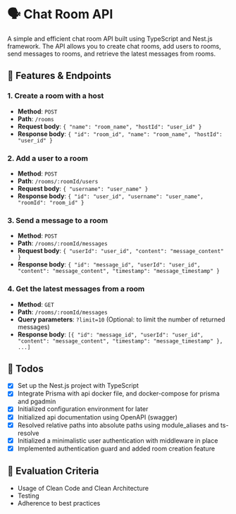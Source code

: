 # 🗣️ Chat Room API

A simple and efficient chat room API built using TypeScript and Nest.js framework. The API allows you to create chat rooms, add users to rooms, send messages to rooms, and retrieve the latest messages from rooms.

## 🚀 Features & Endpoints

### 1. Create a room with a host

- **Method**: `POST`
- **Path**: `/rooms`
- **Request body**: `{ "name": "room_name", "hostId": "user_id" }`
- **Response body**: `{ "id": "room_id", "name": "room_name", "hostId": "user_id" }`

### 2. Add a user to a room

- **Method**: `POST`
- **Path**: `/rooms/:roomId/users`
- **Request body**: `{ "username": "user_name" }`
- **Response body**: `{ "id": "user_id", "username": "user_name", "roomId": "room_id" }`

### 3. Send a message to a room

- **Method**: `POST`
- **Path**: `/rooms/:roomId/messages`
- **Request body**: `{ "userId": "user_id", "content": "message_content" }`
- **Response body**: `{ "id": "message_id", "userId": "user_id", "content": "message_content", "timestamp": "message_timestamp" }`

### 4. Get the latest messages from a room

- **Method**: `GET`
- **Path**: `/rooms/:roomId/messages`
- **Query parameters**: `?limit=10` (Optional: to limit the number of returned messages)
- **Response body**: `[{ "id": "message_id", "userId": "user_id", "content": "message_content", "timestamp": "message_timestamp" }, ...]`

## 📝 Todos

- [x] Set up the Nest.js project with TypeScript
- [x] Integrate Prisma with api docker file, and docker-compose for prisma and pgadmin
- [x] Initialized configuration environment for later
- [x] Initialized api documentation using OpenAPI (swagger)
- [x] Resolved relative paths into absolute paths using module_aliases and ts-resolve
- [x] Initialized a minimalistic user authentication with middleware in place
- [x] Implemented authentication guard and added room creation feature

## 🌟 Evaluation Criteria

- Usage of Clean Code and Clean Architecture
- Testing
- Adherence to best practices
